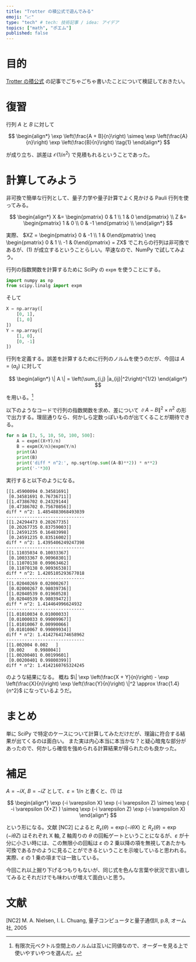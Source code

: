 ```yaml
---
title: "Trotter の積公式で遊んでみる"
emoji: "📈"
type: "tech" # tech: 技術記事 / idea: アイデア
topics: ["math", "ポエム"]
published: false
---
```


# 目的

[Trotter の積公式](/derwind/articles/dwd-trotter-product-formula) の記事でごちゃごちゃ書いたことについて検証しておきたい。

# 復習

行列 $A$ と $B$ に対して

$$
\begin{align*}
\exp \left(\frac{A + B}{n}\right) \simeq \exp \left(\frac{A}{n}\right) \exp \left(\frac{B}{n}\right)
\tag{1}
\end{align*}
$$

が成り立ち、誤差は $\mathcal{O}\left(1/n^2\right)$ で見積もれるということであった。

# 計算してみよう

非可換で簡単な行列として、量子力学や量子計算でよく見かける Pauli 行列を使ってみる。

$$
\begin{align*}
X &= \begin{pmatrix}
0 & 1 \\
1 & 0
\end{pmatrix} \\
Z &= \begin{pmatrix}
1 & 0 \\
0 & -1
\end{pmatrix} \\
\end{align*}
$$

実際、 $XZ = \begin{pmatrix} 0 & -1 \\ 1 & 0\end{pmatrix} \neq \begin{pmatrix} 0 & 1 \\ -1 & 0\end{pmatrix} = ZX$ でこれらの行列は非可換であるが、(1) が成立するということらしい。早速なので、NumPy で試してみよう。

行列の指数関数を計算するために SciPy の `expm` を使うことにする。

```python
import numpy as np
from scipy.linalg import expm
```

そして

```python
X = np.array([
    [0, 1],
    [1, 0]
])
Y = np.array([
    [1, 0],
    [0, -1]
])
```

行列を定義する。誤差を計算するために行列のノルムを使うのだが、今回は $A = (a_{ij})$ に対して

$$
\begin{align*}
\| A \| = \left(\sum_{i,j} |a_{ij}|^2\right)^{1/2}
\end{align*}
$$

を用いる。[^1]

[^1]: 有限次元ベクトル空間上のノルムは互いに同値なので、オーダーを見る上で使いやすいやつを選んだ。

以下のようなコードで行列の指数関数を求め、差について $\| A - B\|^2 \times n^2$ の形で出力する。理屈通りなら、何かしら定数っぽいものが出てくることが期待できる。

```python
for n in [3, 5, 10, 50, 100, 500]:
    A = expm((X+Y)/n)
    B = expm(X/n)@expm(Y/n)
    print(A)
    print(B)
    print('diff * n^2:', np.sqrt(np.sum((A-B)**2)) * n**2)
    print('-'*30)
```

実行すると以下のようになる。

```
[[1.45900094 0.34581691]
 [0.34581691 0.76736711]]
[[1.47386702 0.24329144]
 [0.47386702 0.75670856]]
diff * n^2: 1.4854883068493039
------------------------------
[[1.24294473 0.20267735]
 [0.20267735 0.83759003]]
[[1.24591235 0.16483998]
 [0.24591235 0.83516002]]
diff * n^2: 1.4395406249247398
------------------------------
[[1.11035034 0.10033367]
 [0.10033367 0.90968301]]
[[1.11070138 0.09063462]
 [0.11070138 0.90936538]]
diff * n^2: 1.4205105293677018
------------------------------
[[1.02040269 0.02000267]
 [0.02000267 0.98039736]]
[[1.02040539 0.01960528]
 [0.02040539 0.98039472]]
diff * n^2: 1.414464996624932
------------------------------
[[1.01010034 0.01000033]
 [0.01000033 0.99009967]]
[[1.01010067 0.00990066]
 [0.01010067 0.99009934]]
diff * n^2: 1.4142764174658962
------------------------------
[[1.002004 0.002   ]
 [0.002    0.998004]]
[[1.00200401 0.00199601]
 [0.00200401 0.99800399]]
diff * n^2: 1.4142160765324245
```

のような結果になる。
概ね $\| \exp \left(\frac{X + Y}{n}\right) - \exp \left(\frac{X}{n}\right) \exp \left(\frac{Y}{n}\right) \|^2 \approx \frac{1.4}{n^2}$ になっているようだ。

# まとめ

単に SciPy で特定のケースについて計算してみただけだが、理論に符合する結果が出てくるのは面白い。
また実は内心本当に本当かな？と疑心暗鬼な部分があったので、何かしら確信を強められる計算結果が得られたのも良かった。

# 補足

$A = -iX$, $B = -iZ$ として、$\varepsilon = 1/n$ と書くと、(1) は

$$
\begin{align*}
\exp (-i \varepsilon X) \exp (-i \varepsilon Z) \simeq \exp ( -i \varepsilon (X+Z) ) \simeq \exp (-i \varepsilon Z) \exp (-i \varepsilon X)
\end{align*}
$$

という形になる。文献 [NC2] によると $R_x(\theta) = \exp (-i\theta X)$ と $R_z(\theta) = \exp (-i\theta Z)$ はそれぞれ X 軸, Z 軸周りの $\theta$ の回転ゲートということになるが、$\varepsilon$ が十分に小さい時には、この無限小の回転は $\varepsilon$ の 2 乗以降の項を無視してあたかも可換であるかのように見ることができるということを示唆していると思われる。実際、$\varepsilon$ の 1 乗の項までは一致している。

今回これ以上掘り下げるつもりもないが、同じ式を色んな言葉や状況で言い直してみるとそれだけでも味わいが増えて面白いと思う。

# 文献

[NC2] M. A. Nielsen, I. L. Chuang, 量子コンピュータと量子通信II, p.8, オーム社, 2005
